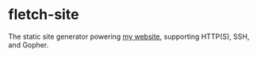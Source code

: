 # fletch-site

The static site generator powering [my website]([fletchrydell.com](https://fletchrydell.com/projects/website)https://fletchrydell.com/projects/website), supporting HTTP(S), SSH, and Gopher.

